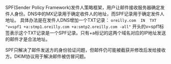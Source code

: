 
SPF(Sender Policy Framework)发件人策略框架，用户让邮件接收服务器确定发件人身份。DNS中的MX记录用于确定收件人的地址，而SPF记录用于确定发件人地址。
具体办法是在发件人DNS增加一个TXT记录：
```oreilly.com  IN  TXT  "v=spf1 +a:stmp1.oreilly.com +a:smtp2.oreilly.com -all"```
开头的v=spf1标签表示这个TXT记录是一个SPF记录。只有+a标记的这两个域名对应的IP地址发送的邮件才是合法地址。

SPF只解决了邮件发送方的身份验证问题，但邮件仍可能被截获并修改后发给接收方。DKIM协议用于解决邮件被仿冒问题。
